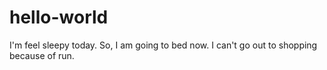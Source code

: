 # hello-world
I'm feel sleepy today.
So, I am going to bed now.
I can't go out to shopping because of run.
